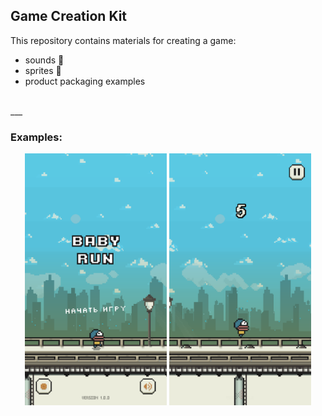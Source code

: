 ## Game Creation Kit

This repository contains materials for creating a game: 
- sounds 🎵
- sprites 💾
- product packaging examples 

<br />
___

### Examples:

<div align="center" width="100%">
    <img width="45%" src="/Materials/Screenshots/1.png" />
    <img width="45%" src="/Materials/Screenshots/2.png" />
</div>
